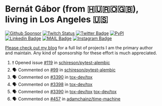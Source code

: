 # Bernát Gábor (from 🇭🇺🇷🇴🇬🇧), living in Los Angeles 🇺🇸

[![Github Sponsor](https://img.shields.io/static/v1?label=Sponsor&message=%E2%9D%A4&logo=GitHub&link=https://github.com/sponsors/gaborbernat&style=flat-square)](https://github.com/sponsors/gaborbernat)
[![Twitch Status](https://img.shields.io/twitch/status/gaborbernat?style=flat-square)](https://www.twitch.tv/gaborbernat)
[![Twitter Badge](https://img.shields.io/badge/-@gjbernat-1ca0f1?style=flat-square&labelColor=1ca0f1&logo=twitter&logoColor=white&link=https://twitter.com/gjbernat)](https://twitter.com/gjbernat)
[![PyPI](https://img.shields.io/badge/-gaborbernat-0073b7?style=flat-square&logo=Python&logoColor=white&link=https://pypi.org/user/gaborbernat/)](https://pypi.org/user/gaborbernat/)
[![Linkedin Badge](https://img.shields.io/badge/-gaborbernat-blue?style=flat-square&logo=Linkedin&logoColor=white&link=https://www.linkedin.com/in/gaborbernat/)](https://www.linkedin.com/in/gaborbernat/)
[![MAIL Badge](https://img.shields.io/badge/-gaborjbernat@gmail.com-c14438?style=flat-square&logo=Gmail&logoColor=white&link=mailto:gaborjbernat@gmail.com)](mailto:gaborjbernat@gmail.com)
[![Instagram Badge](https://img.shields.io/badge/-@gabor__bernat-845EC2?style=flat-square&labelColor=white&logo=Instagram&link=https://instagram.com/gabor_bernat/)](https://instagram.com/gabor_bernat)

[Please check out my blog](https://bernat.tech/about/) for a full list of projects I am the primary author and maintain.
Any kind of sponsorship for these effort is much appreciated.

<!--START_SECTION:activity-->

1. ❗ Opened issue [#119](https://github.com/schireson/pytest-alembic/issues/119) in [schireson/pytest-alembic](https://github.com/schireson/pytest-alembic)
2. 🗣 Commented on [#99](https://github.com/schireson/pytest-alembic/issues/99#issuecomment-2398459945) in [schireson/pytest-alembic](https://github.com/schireson/pytest-alembic)
3. 🗣 Commented on [#3390](https://github.com/tox-dev/tox/pull/3390#issuecomment-2398086263) in [tox-dev/tox](https://github.com/tox-dev/tox)
4. 🗣 Commented on [#3398](https://github.com/tox-dev/tox/issues/3398#issuecomment-2398077636) in [tox-dev/tox](https://github.com/tox-dev/tox)
5. 🗣 Commented on [#3390](https://github.com/tox-dev/tox/pull/3390#issuecomment-2398075681) in [tox-dev/tox](https://github.com/tox-dev/tox)
   [tox-dev/tox](https://github.com/tox-dev/tox)
5. 🗣 Commented on [#457](https://github.com/adamchainz/time-machine/pull/457#issuecomment-2197730644) in
[adamchainz/time-machine](https://github.com/adamchainz/time-machine)
<!--END_SECTION:activity-->
